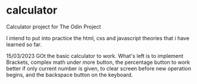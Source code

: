 # calculator

Calculator project for The Odin Project

I intend to put into practice the html, css and javascript theories that i have learned so far.

15/03/2023
GOt the basic calculator to work. 
What's left is to implement Brackets, complex math under more button, the percentage button to work better if only current number is given, to clear screen before new operation begins, and the backspace button on the keyboard.